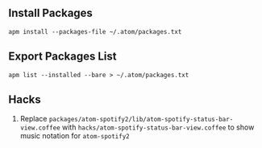 ## Install Packages

`apm install --packages-file ~/.atom/packages.txt`

## Export Packages List

`apm list --installed --bare > ~/.atom/packages.txt`


## Hacks

1. Replace `packages/atom-spotify2/lib/atom-spotify-status-bar-view.coffee` with `hacks/atom-spotify-status-bar-view.coffee` to show music notation for `atom-spotify2`
